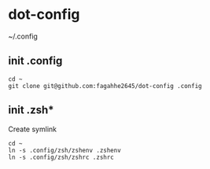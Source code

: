 # dot-config
~/.config

## init .config
```
cd ~
git clone git@github.com:fagahhe2645/dot-config .config
```

## init .zsh*
Create symlink
```
cd ~
ln -s .config/zsh/zshenv .zshenv
ln -s .config/zsh/zshrc .zshrc
```

